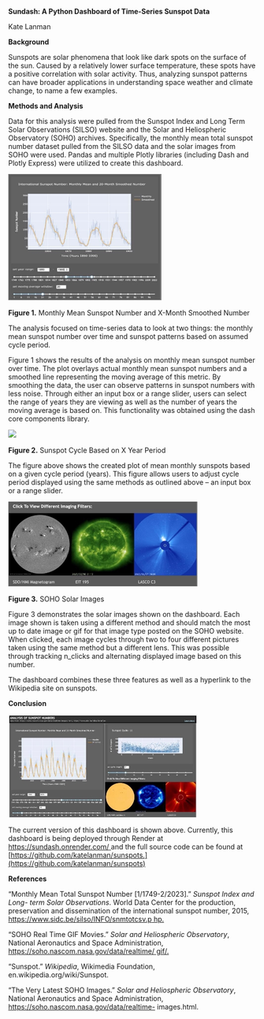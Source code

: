 **Sundash:  A Python Dashboard of Time-Series Sunspot Data** 

Kate Lanman 

**Background** 

Sunspots are solar phenomena that look like dark spots on the surface of the sun. Caused by a relatively lower surface temperature, these spots have a positive correlation with solar activity. Thus, analyzing sunspot patterns can have broader applications in understanding space weather and climate change, to name a few examples. 

**Methods and Analysis** 

Data for this analysis were pulled from the Sunspot Index and Long Term Solar Observations (SILSO) website and the Solar and Heliospheric Observatory (SOHO) archives. Specifically, the monthly mean total sunspot number dataset pulled from the SILSO data and the solar images from SOHO were used. Pandas and multiple Plotly libraries (including Dash and Plotly Express) were utilized to create this dashboard.  

![](img/Aspose.Words.8dbd39a5-e51b-46ac-8d22-f1502deaa710.001.jpeg)

**Figure 1.** Monthly Mean Sunspot Number and X-Month Smoothed Number 

The analysis focused on time-series data to look at two things: the monthly mean sunspot number over time and sunspot patterns based on assumed cycle period.  

Figure 1 shows the results of the analysis on monthly mean sunspot number over time. The plot overlays actual monthly mean sunspot numbers and a smoothed line representing the moving average of this metric. By smoothing the data, the user can observe patterns in sunspot numbers with less noise. Through either an input box or a range slider, users can select the range of years they are viewing as well as the number of years the moving average is based on. This functionality was obtained using the dash core components library. 

![](img/Aspose.Words.8dbd39a5-e51b-46ac-8d22-f1502deaa710.002.png)

**Figure 2.** Sunspot Cycle Based on X Year Period 

The figure above shows the created plot of mean monthly sunspots based on a given cycle period (years). This figure allows users to adjust cycle period displayed using  the same methods as outlined above – an input box or a range slider. 

![](img/Aspose.Words.8dbd39a5-e51b-46ac-8d22-f1502deaa710.003.jpeg)

**Figure 3.** SOHO Solar Images 

Figure 3 demonstrates the solar images shown on the dashboard. Each image shown is taken using a different method and should match the most up to date image or gif for that image type posted on the SOHO website. When clicked, each image cycles through two to four different pictures taken using the same method but a different lens. This was possible through tracking n\_clicks and alternating displayed image based on this number.  

The dashboard combines these three features as well as a hyperlink to the Wikipedia site on sunspots. 

**Conclusion** 

![](img/Aspose.Words.8dbd39a5-e51b-46ac-8d22-f1502deaa710.004.jpeg)

The current version of this dashboard is shown above. Currently, this dashboard is being deployed through Render at [https://sundash.onrender.com/ ](https://sundash.onrender.com/)and the full source code can be found at [https://github.com/katelanman/sunspots.](https://github.com/katelanman/sunspots) 

**References**

“Monthly Mean Total Sunspot Number [1/1749-2/2023].” *Sunspot Index and Long- term Solar Observations*. World Data Center for the production, preservation and dissemination of the international sunspot number, 2015, [https://www.sidc.be/silso/INFO/snmtotcsv.p hp.](https://www.sidc.be/silso/INFO/snmtotcsv.php) 

“SOHO Real Time GIF Movies.” *Solar and Heliospheric Observatory*, National Aeronautics and Space Administration, [https://soho.nascom.nasa.gov/data/realtime/ gif/.](https://soho.nascom.nasa.gov/data/realtime/gif/) 

“Sunspot.” *Wikipedia*, Wikimedia Foundation, en.wikipedia.org/wiki/Sunspot.  

“The Very Latest SOHO Images.” *Solar and Heliospheric Observatory*, National Aeronautics and Space Administration, https://soho.nascom.nasa.gov/data/realtime- images.html. 
